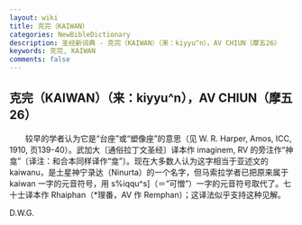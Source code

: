 ```yaml
---
layout: wiki
title: 克完（KAIWAN）
categories: NewBibleDictionary
description: 圣经新词典 - 克完（KAIWAN）（来：kiyyu^n），AV CHIUN（摩五26）
keywords: 克完, KAIWAN
comments: false
---
```


## 克完（KAIWAN）（来：kiyyu^n），AV CHIUN（摩五26）

　　较早的学者认为它是“台座”或“塑像座”的意思（见 W. R. Harper, Amos, ICC, 1910, 页139-40）。武加大〔通俗拉丁文圣经〕译本作 imaginem, RV 的旁注作“神龛”〔译注：和合本同样译作“龛”〕。现在大多数人认为这字相当于亚述文的 kaiwanu，是土星神宁录达（Ninurta）的一个名字，但马索拉学者已把原来属于 kaiwan 一字的元音符号，用 s%iqqu^s]（＝“可憎”）一字的元音符号取代了。七十士译本作 Rhaiphan（*理番，AV 作 Remphan）；这译法似乎支持这种见解。

D.W.G.








